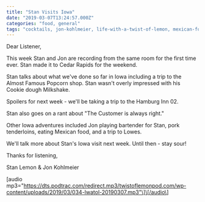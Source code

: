 ```yaml
---
title: "Stan Visits Iowa"
date: "2019-03-07T13:24:57.000Z"
categories: "food, general"
tags: "cocktails, jon-kohlmeier, life-with-a-twist-of-lemon, mexican-food, milkshake, popcorn, stan-lemon"
---
```


Dear Listener,

This week Stan and Jon are recording from the same room for the first time ever. Stan made it to Cedar Rapids for the weekend.

Stan talks about what we've done so far in Iowa including a trip to the Almost Famous Popcorn shop. Stan wasn't overly impressed with his Cookie dough Milkshake.

Spoilers for next week - we'll be taking a trip to the Hamburg Inn 02.

Stan also goes on a rant about "The Customer is always right."

Other Iowa adventures included Jon playing bartender for Stan, pork tenderloins, eating Mexican food, and a trip to Lowes.

We'll talk more about Stan's Iowa visit next week. Until then - stay sour!

Thanks for listening,

Stan Lemon & Jon Kohlmeier

\[audio mp3="https://dts.podtrac.com/redirect.mp3/twistoflemonpod.com/wp-content/uploads/2019/03/034-lwatol-20190307.mp3"\]\[/audio\]
